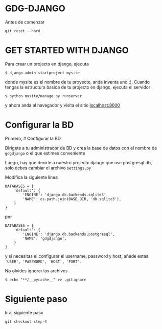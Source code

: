 # GDG-DJANGO
Antes de comenzar
```
git reset --hard
```

# GET STARTED WITH DJANGO

Para crear un projecto en django, ejecuta

```
$ django-admin startproject mysite
```

donde mysite es el nombre de tu proyecto, anda inventa uno ;). Cuando tengas la estructura basica
de tu projecto en django, ejecuta el servidor

```
$ python mysite/manage.py runserver
```

y ahora anda al navegador y visita el sitio [localhost:8000](localhost:8000)

# Configurar la BD

Primero, # Configurar la BD

Dirigete a tu administrador de BD y crea la base de datos con el nombre de `gdgdjango` o el que estimes conveniente


Luego, hay que decirle a nuestro projecto django que use postgresql db, solo debes cambiar el archivo `settings.py`

Modifica la siguiente linea 
```
DATABASES = {
    'default': {
        'ENGINE': 'django.db.backends.sqlite3',
        'NAME': os.path.join(BASE_DIR, 'db.sqlite3'),
    }
}
```
por
```
DATABASES = {
    'default': {
        'ENGINE': 'django.db.backends.postgresql',
        'NAME': 'gdgdjango',
    }
}

```

y si necesitas el configurar el username, password y host, añade estas `'USER', 'PASSWORD', 'HOST', 'PORT'`.

No olvides ignorar los archivos
```
$ echo "**/__pycache__" >> .gitignore
```



# Siguiente paso
Ir al siguiente paso
```
git checkout step-4
```